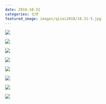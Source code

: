 ```yaml
---
date: 2018-10-31
categories: 七仔
featured_image: images/qizai2018/10.31-5.jpg
---
```


![](/images/qizai2018/10.31-1.jpg)

![](/images/qizai2018/10.31-2.jpg)

![](/images/qizai2018/10.31-3.jpg)

![](/images/qizai2018/10.31-4.jpg)

![](/images/qizai2018/10.31-5.jpg)

![](/images/qizai2018/10.31-6.jpg)

![](/images/qizai2018/10.31-7.jpg)

![](/images/qizai2018/10.31-8.jpg)
